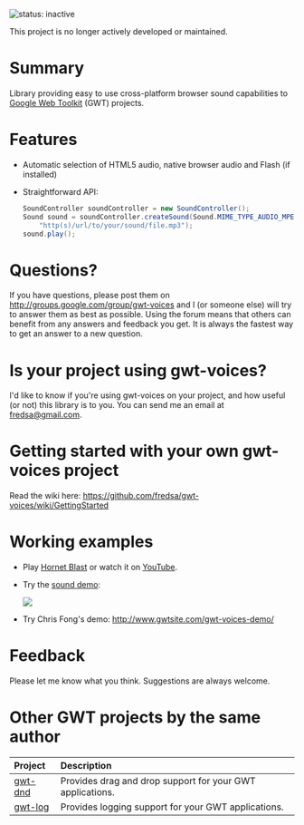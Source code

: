 ![status: inactive](https://img.shields.io/badge/status-inactive-red.svg)

This project is no longer actively developed or maintained.

# Summary #
Library providing easy to use cross-platform browser sound capabilities to [Google Web Toolkit](http://www.gwtproject.org/) (GWT) projects.

# Features #
  * Automatic selection of HTML5 audio, native browser audio and Flash (if installed)
  * Straightforward API:

    ```Java
    SoundController soundController = new SoundController();
    Sound sound = soundController.createSound(Sound.MIME_TYPE_AUDIO_MPEG,
        "http(s)/url/to/your/sound/file.mp3");
    sound.play();
    ```

# Questions? #
If you have questions, please post them on http://groups.google.com/group/gwt-voices and I (or someone else) will try to answer them as best as possible. Using the forum means that others can benefit from any answers and feedback you get. It is always the fastest way to get an answer to a new question.

# Is your project using gwt-voices? #
I'd like to know if you're using gwt-voices on your project, and how useful (or not) this library is to you. You can send me an email at [fredsa@gmail.com](mailto:fredsa@gmail.com?subject=gwt-voices).

# Getting started with your own gwt-voices project #
Read the wiki here: https://github.com/fredsa/gwt-voices/wiki/GettingStarted

# Working examples #
  * Play [Hornet Blast](http://allen-sauer.com/com.allen_sauer.gwt.game.hornetblast.HornetBlast/HornetBlast.html) or watch it on [YouTube](http://www.youtube.com/watch?v=ViCyl-WNIeI#t=15m30s).
  * Try the [sound demo](http://allen-sauer.com/com.allen_sauer.gwt.voices.demo.VoicesDemo/VoicesDemo.html):

    [![](https://gwt-voices.googlecode.com/files/33637__HerbertBoland__CinematicBoomNorm-2007-09-19.png)](http://allen-sauer.com/com.allen_sauer.gwt.voices.demo.VoicesDemo/VoicesDemo.html)

  * Try Chris Fong's demo: http://www.gwtsite.com/gwt-voices-demo/

# Feedback #
Please let me know what you think. Suggestions are always welcome.

# Other GWT projects by the same author #
| **Project** | **Description** |
|:------------|:----------------|
| [gwt-dnd](https://github.com/fredsa/gwt-dnd/) | Provides drag and drop support for your GWT applications. |
| [gwt-log](https://github.com/fredsa/gwt-log/) | Provides logging support for your GWT applications. |
